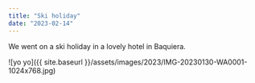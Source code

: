 ```yaml
---
title: "Ski holiday"
date: "2023-02-14"
---
```


We went on a ski holiday in a lovely hotel in Baquiera.

![yo yo]({{ site.baseurl }}/assets/images/2023/IMG-20230130-WA0001-1024x768.jpg)
